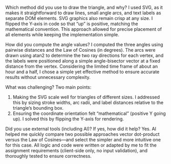 Which method did you use to draw the triangle, and why?
I used SVG, as it makes it straightforward to draw lines, small angle arcs, and text labels as separate DOM elements. SVG graphics also remain crisp at any size. I flipped the Y-axis in code so that “up” is positive, matching the mathematical convention. This approach allowed for precise placement of all elements while keeping the implementation simple.

How did you compute the angle values?
I computed the three angles using pairwise distances and the Law of Cosines (in degrees). The arcs were drawn using atan2 to determine the two ray directions for each vertex, and the labels were positioned along a simple angle-bisector vector at a fixed distance from the vertex. Considering the limited time frame of about an hour and a half, I chose a simple yet effective method to ensure accurate results without unnecessary complexity.

What was challenging?
Two main points:
1. Making the SVG scale well for triangles of different sizes. I addressed this by sizing stroke widths, arc radii, and label distances relative to the triangle’s bounding box.
2. Ensuring the coordinate orientation felt “mathematical” (positive Y going up). I solved this by flipping the Y-axis for rendering.

Did you use external tools (including AI)? If yes, how did it help?
Yes. AI helped me quickly compare two possible approaches vector dot-product versus the Law of Cosines—and select the simpler and more intuitive one for this case. All logic and code were written or adapted by me to fit the assignment requirements (client-side only, no input validation), and thoroughly tested to ensure correctness.
